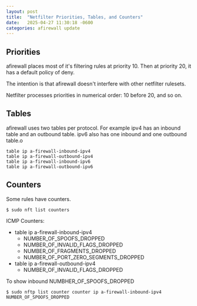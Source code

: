 ```yaml
---
layout: post
title:  "Netfilter Priorities, Tables, and Counters"
date:   2025-04-27 11:30:18 -0600
categories: afirewall update
---
```


## Priorities

afirewall places most of it's filtering rules at priority 10. Then at priority 20, it has a default policy of deny.

The intention is that afirewall doesn't interfere with other netfilter rulesets.

Netfilter processes priorities in numerical order: 10 before 20, and so on.

## Tables

afirewall uses two tables per protocol. For example ipv4 has an inbound table and an outbound table.  ipv6 also has one inbound and one outbound table.o

```
table ip a-firewall-inbound-ipv4
table ip a-firewall-outbound-ipv4
table ip a-firewall-inbound-ipv6
table ip a-firewall-outbound-ipv6
```

## Counters

Some rules have counters.

```
$ sudo nft list counters
```
ICMP Counters:
  * table ip a-firewall-inbound-ipv4
    * NUMBER_OF_SPOOFS_DROPPED
    * NUMBER_OF_INVALID_FLAGS_DROPPED
    * NUMBER_OF_FRAGMENTS_DROPPED
    * NUMBER_OF_PORT_ZERO_SEGMENTS_DROPPED
  * table ip a-firewall-outbound-ipv4
    * NUMBER_OF_INVALID_FLAGS_DROPPED

To show inbound NUMBHER_OF_SPOOFS_DROPPED

```
$ sudo nftp list counter counter ip a-firewall-inbound-ipv4 NUMBER_OF_SPOOFS_DROPPED
```
